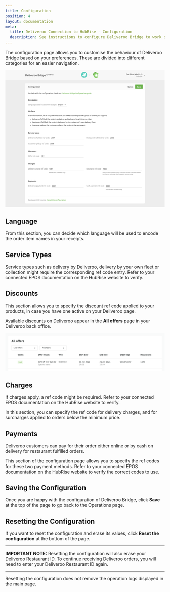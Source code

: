 ```yaml
---
title: Configuration
position: 4
layout: documentation
meta:
  title: Deliveroo Connection to HubRise - Configuration
  description: See instructions to configure Deliveroo Bridge to work seamlessly with Deliveroo and your EPOS or other apps connected to HubRise. Configuration is simple.
---
```


The configuration page allows you to customise the behaviour of Deliveroo Bridge based on your preferences.
These are divided into different categories for an easier navigation.

![Deliveroo Bridge configuration page](../images/002-en-configuration-page.png)

## Language

From this section, you can decide which language will be used to encode the order item names in your receipts.

## Service Types

Service types such as delivery by Deliveroo, delivery by your own fleet or collection might require the corresponding ref code entry. Refer to your connected EPOS documentation on the HubRise website to verify.

## Discounts

This section allows you to specify the discount ref code applied to your products, in case you have one active on your Deliveroo page.

Available discounts on Deliveroo appear in the **All offers** page in your Deliveroo back office.

![Example of all offers page in Deliveroo back office](../images/013-en-deliveroo-offer.png)

## Charges

If charges apply, a ref code might be required. Refer to your connected EPOS documentation on the HubRise website to verify.

In this section, you can specify the ref code for delivery charges, and for surcharges applied to orders below the minimum price.

## Payments

Deliveroo customers can pay for their order either online or by cash on delivery for restaurant fulfilled orders.

This section of the configuration page allows you to specify the ref codes for these two payment methods. Refer to your connected EPOS documentation on the HubRise website to verify the correct codes to use.

## Saving the Configuration

Once you are happy with the configuration of Deliveroo Bridge, click **Save** at the top of the page to go back to the Operations page.

## Resetting the Configuration

If you want to reset the configuration and erase its values, click **Reset the configuration** at the bottom of the page.

---

**IMPORTANT NOTE:** Resetting the configuration will also erase your Deliveroo Restaurant ID. To continue receiving Deliveroo orders, you will need to enter your Deliveroo Restaurant ID again.

---

Resetting the configuration does not remove the operation logs displayed in the main page.
